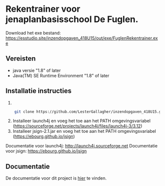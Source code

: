 # Rekentrainer voor jenaplanbasisschool De Fuglen.

Download het exe bestand: https://esstudio.site/inzendopgaven_418U15/out/exe/FuglenRekentrainer.exe

## Vereisten

- java versie "1.8" of later
- Java(TM) SE Runtime Environment "1.8" of later

## Installatie instructies

1. 
```bash
    git clone https://github.com/LesterGallagher/inzendopgaven_418U15.git
```
2. Installeer launch4j en voeg het toe aan het PATH omgevingsvariabel (https://sourceforge.net/projects/launch4j/files/launch4j-3/3.12)
3. Installeer jsign-2.1.jar en voeg het toe aan het PATH omgevingsvariabel (https://ebourg.github.io/jsign)

Documentatie voor launch4j: http://launch4j.sourceforge.net
Documentatie voor jsign: https://ebourg.github.io/jsign

## Documentatie

De documentatie voor dit project is [hier](https://esstudio.site/inzendopgaven_418U15/java-doc) te vinden.



